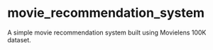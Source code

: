 # movie_recommendation_system
A simple movie recommendation system built using Movielens 100K dataset.
